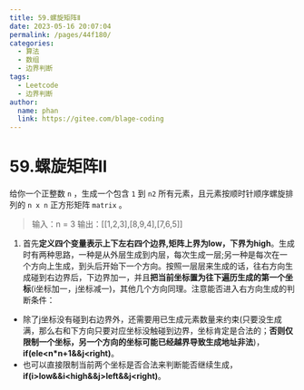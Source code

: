 ```yaml
---
title: 59.螺旋矩阵Ⅱ
date: 2023-05-16 20:07:04
permalink: /pages/44f180/
categories:
  - 算法
  - 数组
  - 边界判断
tags:
  - Leetcode
  - 边界判断
author: 
  name: phan
  link: https://gitee.com/blage-coding
---
```

# 59.螺旋矩阵Ⅱ

给你一个正整数 `n` ，生成一个包含 `1` 到 `n2` 所有元素，且元素按顺时针顺序螺旋排列的 `n x n` 正方形矩阵 `matrix` 。

> 输入：n = 3
> 输出：[[1,2,3],[8,9,4],[7,6,5]]

1. 首先**定义四个变量表示上下左右四个边界,矩阵上界为low，下界为high**。生成时有两种思路，一种是从外层生成到内层，每次生成一层;另一种是每次在一个方向上生成，到头后开始下一个方向。按照一层层来生成的话，往右方向生成碰到右边界后，下边界加一，并且**把当前坐标置为往下遍历生成的第一个坐标**(i坐标加一，j坐标减一)，其他几个方向同理。注意能否进入右方向生成的判断条件：
- 除了j坐标没有碰到右边界外，还需要用已生成元素数量来约束(只要没生成满，那么右和下方向只要对应坐标没触碰到边界，坐标肯定是合法的；**否则仅限制一个坐标，另一个方向的坐标可能已经越界导致生成地址非法**)，**if(ele<n\*n+1&&j<right)**。
- 也可以直接限制当前两个坐标是否合法来判断能否继续生成，**if(i>low&&i<high&&j>left&&j<right)**。